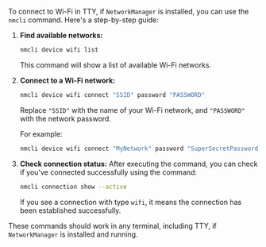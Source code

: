 To connect to Wi-Fi in TTY, if `NetworkManager` is installed, you can use the `nmcli` command. Here's a step-by-step guide:

1. **Find available networks:**
   ```bash
   nmcli device wifi list
   ```
   This command will show a list of available Wi-Fi networks.

2. **Connect to a Wi-Fi network:**
   ```bash
   nmcli device wifi connect "SSID" password "PASSWORD"
   ```
   Replace `"SSID"` with the name of your Wi-Fi network, and `"PASSWORD"` with the network password.

   For example:
   ```bash
   nmcli device wifi connect "MyNetwork" password "SuperSecretPassword"
   ```

3. **Check connection status:**
   After executing the command, you can check if you've connected successfully using the command:
   ```bash
   nmcli connection show --active
   ```
   If you see a connection with type `wifi`, it means the connection has been established successfully.

These commands should work in any terminal, including TTY, if `NetworkManager` is installed and running.
